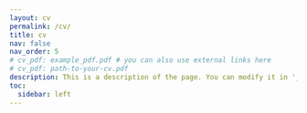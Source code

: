 ```yaml
---
layout: cv
permalink: /cv/
title: cv
nav: false
nav_order: 5
# cv_pdf: example_pdf.pdf # you can also use external links here
# cv_pdf: path-to-your-cv.pdf
description: This is a description of the page. You can modify it in '_pages/cv.md'. You can also change or remove the top pdf download button.
toc:
  sidebar: left
---
```

